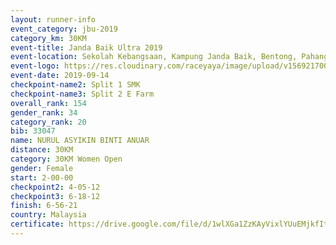 ```yaml
---
layout: runner-info 
event_category: jbu-2019 
category_km: 30KM 
event-title: Janda Baik Ultra 2019 
event-location: Sekolah Kebangsaan, Kampung Janda Baik, Bentong, Pahang, Malaysia 
event-logo: https://res.cloudinary.com/raceyaya/image/upload/v1569217009/logo/janda-baik_vch1pc.jpg 
event-date: 2019-09-14 
checkpoint-name2: Split 1 SMK 
checkpoint-name3: Split 2 E Farm 
overall_rank: 154
gender_rank: 34
category_rank: 20
bib: 33047
name: NURUL ASYIKIN BINTI ANUAR
distance: 30KM
category: 30KM Women Open
gender: Female
start: 2-00-00
checkpoint2: 4-05-12
checkpoint3: 6-18-12
finish: 6-56-21
country: Malaysia
certificate: https://drive.google.com/file/d/1wlXGa1ZzKAyVixlYUuEMjkfItt8TejuH/view?usp=sharing
---
```

